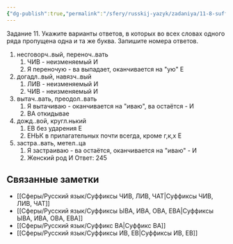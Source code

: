 ```yaml
---
{"dg-publish":true,"permalink":"/sfery/russkij-yazyk/zadaniya/11-8-suffiksy/","tags":["Русский"]}
---
```


Задание 11. Укажите варианты ответов, в которых во всех словах одного ряда пропущена
одна и та же буква. Запишите номера ответов.
1. несговорч..вый, переноч..вать
	1. ЧИВ - неизменяемый И
	2. Я переночую - ва выпадает, оканчивается на "ую" Е
2. догадл..вый, навязч..вый
	1. ЛИВ - неизменяемый И
	2. ЧИВ - неизменяемый И
3. вытач..вать, преодол..вать
	1. Я вытачиваю - оканчивается на "иваю", ва остаётся - И
	2. ВА откидывае
4. дожд..вой, кругл.нький
	1. ЕВ без ударения Е
	2. ЕНЬК в прилагательных почти всегда, кроме г,к,х Е
5. застра..вать, метел..ца
	1. Я застраиваю - ва остаётся, оканчивается на "иваю" - И
	2. Женский род И
Ответ: 245
## Связанные заметки
- [[Сферы/Русский язык/Суффиксы ЧИВ, ЛИВ, ЧАТ\|Суффиксы ЧИВ, ЛИВ, ЧАТ]]
- [[Сферы/Русский язык/Суффиксы ЫВА, ИВА, ОВА, ЕВА\|Суффиксы ЫВА, ИВА, ОВА, ЕВА]]
- [[Сферы/Русский язык/Суффикс ВА\|Суффикс ВА]] 
- [[Сферы/Русский язык/Суффиксы ИВ, ЕВ\|Суффиксы ИВ, ЕВ]]
